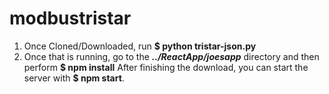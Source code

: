 # modbustristar
1) Once Cloned/Downloaded, run **$ python tristar-json.py**
2) Once that is running, go to the ***../ReactApp/joesapp*** directory and then perform **$ npm install**
After finishing the download, you can start the server with **$ npm start**. 
